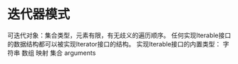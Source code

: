 # 迭代器模式
可迭代对象：集合类型，元素有限，有无歧义的遍历顺序。
任何实现Iterable接口的数据结构都可以被实现Iterator接口的结构。
实现Iterable接口的内置类型：
字符串
数组
映射
集合
arguments
